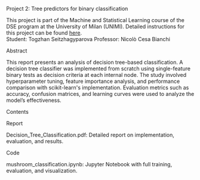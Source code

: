 Project 2: Tree predictors for binary classification

This project is part of the Machine and Statistical Learning course of the DSE program at the University of Milan (UNIMI).  Detailed instructions for this project can be found [here](https://archive.ics.uci.edu/dataset/848/secondary+mushroom+dataset).  
Student: Togzhan Seitzhagyparova
Professor: Nicolò Cesa Bianchi

Abstract

This report presents an analysis of decision tree-based classification. A decision tree classifier was implemented from scratch using single-feature binary tests as decision criteria at each internal node. The study involved hyperparameter tuning, feature importance analysis, and performance comparison with scikit-learn's implementation. Evaluation metrics such as accuracy, confusion matrices, and learning curves were used to analyze the model’s effectiveness.

Contents

Report

Decision_Tree_Classification.pdf: Detailed report on implementation, evaluation, and results.

Code

mushroom_classification.ipynb: Jupyter Notebook with full training, evaluation, and visualization.
